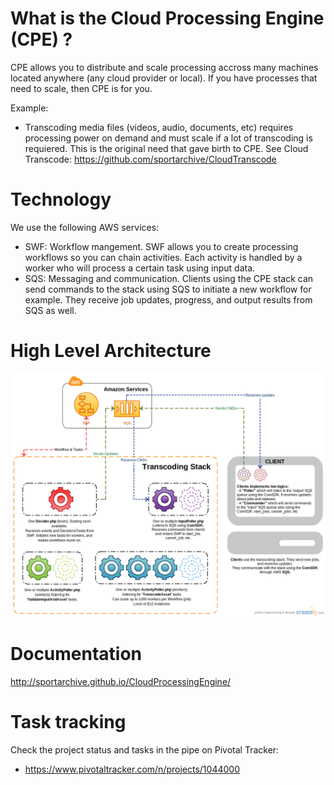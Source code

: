 # What is the Cloud Processing Engine (CPE) ?

CPE allows you to distribute and scale processing accross many machines located anywhere (any cloud provider or local). If you have processes that need to scale, then CPE is for you. 

Example:
- Transcoding media files (videos, audio, documents, etc) requires processing power on demand and must scale if a lot of transcoding is requiered. This is the original need that gave birth to CPE. See Cloud Transcode: https://github.com/sportarchive/CloudTranscode

# Technology

We use the following AWS services:
- SWF: Workflow mangement. SWF allows you to create processing workflows so you can chain activities. Each activity is handled by a worker who will process a certain task using input data.
- SQS: Messaging and communication. Clients using the CPE stack can send commands to the stack using SQS to initiate a new workflow for example. They receive job updates, progress, and output results from SQS as well.

# High Level Architecture
![Alt text](/../images/high_level_arch.png?raw=true "High Level Architecture")

# Documentation

http://sportarchive.github.io/CloudProcessingEngine/

# Task tracking
Check the project status and tasks in the pipe on Pivotal Tracker:
- https://www.pivotaltracker.com/n/projects/1044000


